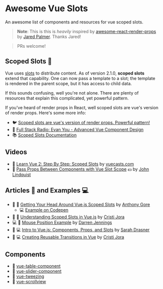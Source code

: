 # Awesome Vue Slots

An awesome list of components and resources for vue scoped slots.

> **Note**: This is this is _heavily_ inspired by [awesome-react-render-props](https://github.com/jaredpalmer/awesome-react-render-props)
> by [Jared Palmer](https://twitter.com/jaredpalmer). Thanks Jared!

> PRs welcome!

## Scoped Slots :microscope:

Vue uses [slots](https://vuejs.org/v2/guide/components.html#Content-Distribution-with-Slots) to distribute content. As of version 2.1.0, **scoped slots** extend that capability. One can now pass a template to a slot; the template is rendered in the parent scope, but it has access to child data.

If this sounds confusing, well you're not alone. There are plenty of resources that explain this complicated, yet powerful pattern.

If you've heard of render props in React, well scoped slots are vue's version of render props. Here's some more info:

* :bird: [Scoped slots are vue's version of render props. Powerful pattern!](https://twitter.com/kentcdodds/status/951173960913379328)
* :microphone: [Full Stack Radio: Evan You - Advanced Vue Component Design](http://www.fullstackradio.com/81)
* :books: [Scoped Slots Documentation](https://vuejs.org/v2/guide/components.html#Scoped-Slots)

## Videos

* :microscope: [Learn Vue 2: Step By Step: Scoped Slots](https://laracasts.com/series/learn-vue-2-step-by-step/episodes/33) by [vuecasts.com](https://laracasts.com/series/learn-vue-2-step-by-step)
* :microscope: [Pass Props Between Components with Vue Slot Scope](https://egghead.io/lessons/vue-js-pass-props-between-components-with-vue-slot-scope) :dollar: by [John Lindquist](https://twitter.com/johnlindquist)

## Articles :blue_book: and Examples :computer:

* :blue_book: :microscope: [Getting Your Head Around Vue.js Scoped Slots](https://vuejsdevelopers.com/2017/10/02/vue-js-scoped-slots/) by [Anthony Gore](https://twitter.com/anthonygore?lang=en)
  * :computer: [Example on Codepen](https://codepen.io/anthonygore/pen/zExPZX?q=scoped+slot&limit=all&type=type-pens)
* :blue_book: :microscope: [Understanding Scoped Slots in Vue.js](https://medium.com/corebuild-software/understanding-scoped-slots-in-vue-js-db5315a42391) by [Cristi Jora](https://twitter.com/jora_cristi)
* :computer: :microscope: [Mouse Position Example](https://codesandbox.io/s/5vxn0nzj0l) by [Darren Jennings](https://twitter.com/darrenjennings/)
* :blue_book: :computer: [Intro to Vue.js: Components, Props, and Slots](https://css-tricks.com/intro-to-vue-2-components-props-slots/) by [Sarah Drasner](https://twitter.com/sarah_edo)
* :blue_book: :computer: [Creating Reusable Transitions in Vue](https://vuejsdevelopers.com/2018/02/26/vue-js-reusable-transitions/?jsdojo_id=revue_rtv&utm_campaign=Revue%20newsletter&utm_medium=Newsletter&utm_source=Vue.js%20Developers) by [Cristi Jora](https://twitter.com/jora_cristi)

## Components

* :microscope: [vue-table-component](https://github.com/spatie/vue-table-component#formatting_values)
* :microscope: [vue-slider-component](https://github.com/NightCatSama/vue-slider-component)
* :microscope: [vue-tweezing](https://github.com/posva/vue-tweezing)
* :microscope: [vue-scrollview](https://chrishurlburt.gitbooks.io/vue-scrollview/content/)
